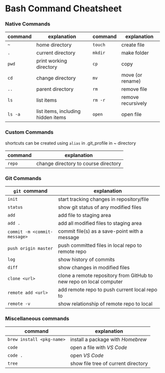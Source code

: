 # Bash Command Cheatsheet
### Native Commands
command | explanation | command | explanation
--- | --- | --- | ---
`~` | home directory | `touch` | create file 
`.` | current directory | `mkdir` | make folder
`pwd` | print working directory | `cp` | copy
`cd` | change directory | `mv` | move (or rename)
`..` | parent directory | `rm` | remove file
`ls` | list items | `rm -r` | remove recursively
`ls -a` | list items, including hidden items | `open` | open file

### Custom Commands
shortcuts can be created using `alias` in .git_profile in ~ directory

command | explanation
--- | ---
`repo` | change directory to course directory

### Git Commands
`git `command | explanation
--- | ---
`init` | start tracking changes in repository/file
`status` | show git status of any modified files
`add` | add file to staging area
`add .` | add all modified files to staging area
`commit -m <commit-message>` | commit file(s) as a save-point with a message
`push origin master` | push committed files in local repo to remote repo
`log` | show history of commits
`diff` | show changes in modified files
`clone <url>` | clone a remote repository from GitHub to new repo on local computer
`remote add <url>` | add remote repo to push current local repo to
`remote -v` | show relationship of remote repo to local

### Miscellaneous commands
command | explanation
--- | ---
`brew install <pkg-name>` | install a package with *_Homebrew_*
`code ` | open a file with *_VS Code_*
`code .` | open *_VS Code_*
`tree` | show file tree of current directory